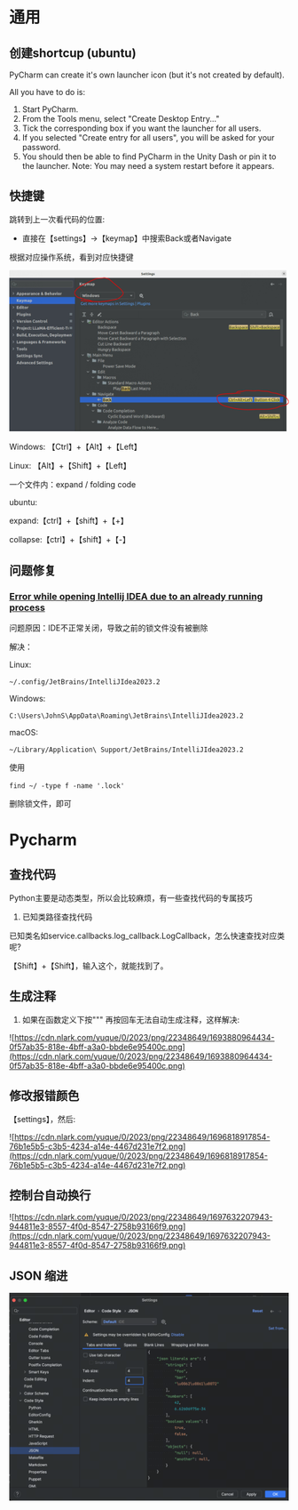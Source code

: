 # 通用

## 创建shortcup (ubuntu)

PyCharm can create it's own launcher icon (but it's not created by default).

All you have to do is:

1. Start PyCharm.
2. From the Tools menu, select "Create Desktop Entry..."
3. Tick the corresponding box if you want the launcher for all users.
4. If you selected "Create entry for all users", you will be asked for your password.
5. You should then be able to find PyCharm in the Unity Dash or pin it to the launcher.
   Note: You may need a system restart before it appears.

## 快捷键

跳转到上一次看代码的位置:

- 直接在【settings】→【keymap】中搜索Back或者Navigate

根据对应操作系统，看到对应快捷键

![Untitled](./_imgs/nav-back.png)

Windows: 【Ctrl】+【Alt】+【Left】

Linux: 【Alt】+【Shift】+【Left】


一个文件内：expand / folding code

ubuntu:

expand:【ctrl】+【shift】+【+】

collapse:【ctrl】+【shift】+【-】



## 问题修复

### [Error while opening Intellij IDEA due to an already running process](https://stackoverflow.com/questions/77003028/error-while-opening-intellij-idea-due-to-an-already-running-process)

问题原因：IDE不正常关闭，导致之前的锁文件没有被删除

解决：

Linux:

```
~/.config/JetBrains/IntelliJIdea2023.2

```

Windows:

```
C:\Users\JohnS\AppData\Roaming\JetBrains\IntelliJIdea2023.2

```

macOS:

```
~/Library/Application\ Support/JetBrains/IntelliJIdea2023.2
```

使用

`find ~/ -type f -name '.lock'`

删除锁文件，即可

# Pycharm

## 查找代码

Python主要是动态类型，所以会比较麻烦，有一些查找代码的专属技巧

1. 已知类路径查找代码

已知类名如service.callbacks.log_callback.LogCallback，怎么快速查找对应类呢?

【Shift】+【Shift】，输入这个，就能找到了。

## 生成注释

1. 如果在函数定义下按""" 再按回车无法自动生成注释，这样解决:

![https://cdn.nlark.com/yuque/0/2023/png/22348649/1693880964434-0f57ab35-818e-4bff-a3a0-bbde6e95400c.png](https://cdn.nlark.com/yuque/0/2023/png/22348649/1693880964434-0f57ab35-818e-4bff-a3a0-bbde6e95400c.png)

## 修改报错颜色

【settings】，然后:

![https://cdn.nlark.com/yuque/0/2023/png/22348649/1696818917854-76b1e5b5-c3b5-4234-a14e-4467d231e7f2.png](https://cdn.nlark.com/yuque/0/2023/png/22348649/1696818917854-76b1e5b5-c3b5-4234-a14e-4467d231e7f2.png)

## 控制台自动换行

![https://cdn.nlark.com/yuque/0/2023/png/22348649/1697632207943-944811e3-8557-4f0d-8547-2758b93166f9.png](https://cdn.nlark.com/yuque/0/2023/png/22348649/1697632207943-944811e3-8557-4f0d-8547-2758b93166f9.png)

## JSON 缩进

![Untitled](./_imgs/json-indent.png)
